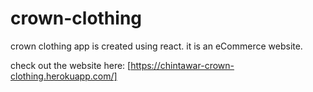 # crown-clothing
crown clothing app is created using react. it is an eCommerce website.

check out the website here: [https://chintawar-crown-clothing.herokuapp.com/]
